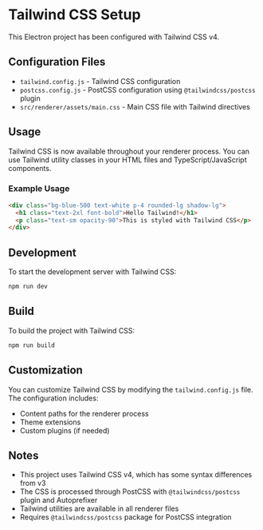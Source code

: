 # Tailwind CSS Setup

This Electron project has been configured with Tailwind CSS v4.

## Configuration Files

- `tailwind.config.js` - Tailwind CSS configuration
- `postcss.config.js` - PostCSS configuration using `@tailwindcss/postcss` plugin
- `src/renderer/assets/main.css` - Main CSS file with Tailwind directives

## Usage

Tailwind CSS is now available throughout your renderer process. You can use Tailwind utility classes in your HTML files and TypeScript/JavaScript components.

### Example Usage

```html
<div class="bg-blue-500 text-white p-4 rounded-lg shadow-lg">
  <h1 class="text-2xl font-bold">Hello Tailwind!</h1>
  <p class="text-sm opacity-90">This is styled with Tailwind CSS</p>
</div>
```

## Development

To start the development server with Tailwind CSS:

```bash
npm run dev
```

## Build

To build the project with Tailwind CSS:

```bash
npm run build
```

## Customization

You can customize Tailwind CSS by modifying the `tailwind.config.js` file. The configuration includes:

- Content paths for the renderer process
- Theme extensions
- Custom plugins (if needed)

## Notes

- This project uses Tailwind CSS v4, which has some syntax differences from v3
- The CSS is processed through PostCSS with `@tailwindcss/postcss` plugin and Autoprefixer
- Tailwind utilities are available in all renderer files
- Requires `@tailwindcss/postcss` package for PostCSS integration 